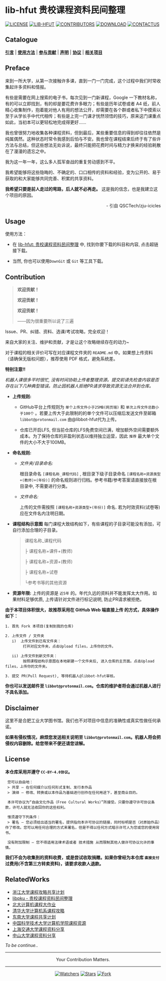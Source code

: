 # lib-hfut 贵校课程资料民间整理

[![LICENSE](https://img.shields.io/badge/License-CC--BY--4.0-green.svg?style=flat-square)](LICENSE)
[![LIB-HFUT](https://img.shields.io/badge/lib--hfut-贵校课程资料民间整理-yellow.svg?style=flat-square)](https://github.com/lib-hfut)
[![CONTRIBUTORS](https://img.shields.io/badge/Contributor-7-1cc.svg?style=flat-square)](https://github.com/lib-hfut/lib-hfut/graphs/contributors)
[![DOWNLOAD](https://img.shields.io/badge/Size-1.91GB-%23FF4D5B.svg?style=flat-square)](https://github.com/lib-hfut/lib-hfut/archive/master.zip)
[![CONTACTUS](
https://img.shields.io/badge/Contact-us-ff69b4.svg?style=flat-square)](mailto:libbot@protonmail.com)

## Catalogue

__[引言](#preface)__ | __[使用方法](#usage)__ | __[参与贡献](#contribution)__ | __[声明](#disclaimer)__ | __[协议](#license)__ | __[相关项目](#relatedworks)__

## Preface

来到一所大学，从第一次接触许多课，直到一门一门完成，这个过程中我们时常收集起许多资料和情报。

有些是需要在网上搜索的电子书，每次见到一门新课程，Google 一下教材名称，有的可以立即找到，有的却是要花费许多眼力；有些是历年试卷或者 A4 纸，前人精心收集制作，抱着能对他人有用的想法公开，却需要在各个群或者私下中摸索以至于从学长手中代代相传；有些是上完一门课才恍然领悟的技巧，原来这门课重点如此，当初本可以更轻松地完成得更好……

我也曾很努力地收集各种课程资料，但到最后，某些重要信息的得到却往往依然是纯属偶然。这种状态时常令我感到后怕与不安。我也曾在课程结束后终于有了些许方法与总结，但这些想法无处诉说，最终只能把花费时间与精力才换来的经验耗散在了漫漫的遗忘之中。

我为这一年一年，这么多人孤军奋战的重复劳动感到不平。

我希望能够将这些隐晦的、不确定的、口口相传的资料和经验，变为公开的、易于获取的和大家能够共同完善、积累的共享资料。

**我希望只要是前人走过的弯路，后人就不必再走。** 这是我的信念，也是我建立这个项目的原因。

<p align="right">- 引自 QSCTech/zju-icicles</p>

## Usage

使用方法：

- 在 [lib-hfut: 贵校课程资料民间整理](https://lib-hfut.github.io/lib-hfut/) 中, 找到你要下载的科目和内容, 点击超链接下载。

- 当然, 你也可以使用`DownGit` 或 `Git` 等工具下载。

## Contribution

>
>**欢迎贡献！**
>
>**欢迎贡献！**
>
>**欢迎贡献！**
>
>——因为很重要所以说了三遍
>

Issue、PR、纠错、资料、选课/考试攻略，完全欢迎！

来自大家的关注、维护和贡献，才是让这个攻略继续存在的动力~

对于课程的相关评价可写在对应课程文件夹的 `README.md` 中。如果想上传资料（请确保无版权问题），推荐使用 PDF 格式，避免系统差。

**特别注意!!**

*机器人课很多平时很忙, 没有时间协助上传者整理资源。提交前请先检查内容是否存在以下几种典型错误。防止因机器人拒绝PR请求导致资源无法合并到仓库。*

- **上传规则:**
     - GitHub平台上传规则为 `单个上传文件小于25MB(网页端)` 和 `单次上传文件总数小于100个` 。若要上传大于此限制的的单个文件可以压缩后发送文件至邮箱 `libbot@protonmail.com` 由@libbot-hfut代为上传。

     - 仓库已开启LFS, 但当前仓库的LFS免费空间已满，增加额外空间需要额外成本。为了保持仓库的非盈利状态以维持独立运营，因此 `推荐` 最大单个文件的大小不大于100MB。

- **命名规则:**

     - _文件夹/目录命名:_

          根目录命名 `[课程名称_课程代码]` , 根目录下级子目录命名 `[课程名称+资源类型+(教师)+(年份)]` 的命名规则进行归档。参考书籍/参考答案请直接放在根目录中, 不需要进行分类。
     - _文件命名:_

          上传的文件需按照 `[课程名称+资源类型+(年份)]` 命名. 若为时效资料(试卷等)应在文件名内注明日期。

- **课程结构示意图**
     每门课程大致结构如下，有些课程的子目录可能没有添加，可自行添加合理的子目录。
     >课程名称_课程代码
     >
     >├ 课程名称+课件+(教师)
     >
     >├ 课程名称+资源+(教师)
     >
     >├ 课程名称+试卷
     >
     >└参考书等的其他资源
- **资源年限:**
上传的资源是 `近5年` 的。年代久远的资料并不能发挥太大作用。如果材料足够优质, 上传请针对文件进行标记说明, 防止PR请求被拒绝。

**由于本项目体积很大，故推荐采用在 **GitHub Web 端直接上传** 的方式，具体操作如下：**

    1. 首先 Fork 本项目(复制到我的仓库)

    2. 上传文件 / 文件夹
       i)  上传文件到已有文件夹：
            打开对应文件夹，点击Upload files，上传你的文件。

       ii) 上传文件到新文件夹：
            按照课程结构示意图在本地新建一个文件夹后, 进入仓库的主页面。点击Upload files，上传你的文件夹。

    3. 提交 PR(Pull Request), 等待机器人@libbot-hfut审核。

**你也可以发送邮件至 `libbot@protonmail.com`。仓库的维护者将会通过机器人进行不具名添加。**

## Disclaimer

这里不是合肥工业大学图书馆。我们也不对项目中信息的准确性或真实性做任何承诺。

**如果有侵权情况，麻烦您发送相关说明至 `libbot@protonmail.com`。机器人将会把侵权内容删除。给您带来不便还请您谅解。**

## License

**本仓库采用并遵守 `CC-BY-4.0协议`。**

     您可以自由地：
     > 共享 — 在任何媒介以任何形式复制、发行本作品
     > 演绎 — 修改、转换或以本作品为基础进行创作在任何用途下，甚至商业目的。
     
     本许可协议为“自由文化作品（Free Cultural Works）”所接受。只要你遵守许可协议条款，许可人就无法收回你的这些权利。

     惟须遵守下列条件：
     > 署名 — 您必须给出适当的署名，提供指向本许可协议的链接，同时标明是否（对原始作品）作了修改。您可以用任何合理的方式来署名，但是不得以任何方式暗示许可人为您或您的使用背书。

     没有附加限制 — 您不得适用法律术语或者 技术措施 从而限制其他人做许可协议允许的事情。

**我们不会为收集到的资料收费，或是尝试收取捐赠。如果你曾经为本仓库 `直接支付` 过费用(不含第三方转卖资料)，请要求收款人退款。**

## RelatedWorks

- [浙江大学课程攻略共享计划](https://github.com/QSCTech/zju-icicles)
- [libpku - 贵校课程资料民间整理](https://github.com/lib-pku/libpku)
- [北大计算机课程大作业](https://github.com/tongtzeho/PKUCourse)
- [清华大学计算机系课程攻略](https://github.com/PKUanonym/REKCARC-TSC-UHT)
- [东南大学课程共享计划](https://github.com/zjdx1998/seucourseshare)
- [中国科学技术大学计算机学院课程资源](https://github.com/USTC-Resource/USTC-Course)
- [上海交通大学课程资料分享](https://github.com/CoolPhilChen/SJTU-Courses/)
- [中山大学课程资料分享](https://github.com/sysuexam/SYSU-Exam)

*To be continue..*

---

<p align="center">Your Contribution Matters. </p>

---

<p align="center">
<a href="https://github.com/lib-hfut/lib-hfut"><img src="https://img.shields.io/github/watchers/lib-hfut/lib-hfut.svg?style=social" alt="Watchers"></a>
<a href="https://github.com/lib-hfut/lib-hfut"><img src="https://img.shields.io/github/stars/lib-hfut/lib-hfut.svg?style=social" alt="Stars"></a>
<a href="https://github.com/lib-hfut/lib-hfut"><img src="https://img.shields.io/github/forks/lib-hfut/lib-hfut.svg?style=social" alt="Fork"></a>
</p>
